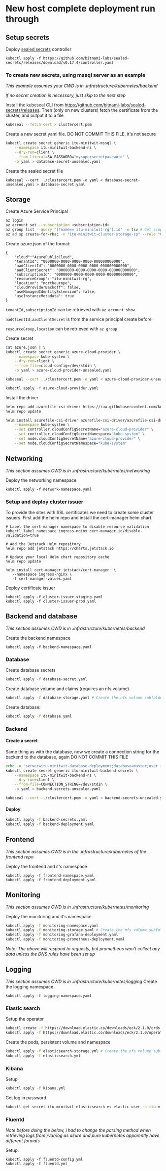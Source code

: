 # New host complete deployment run through
## Setup secrets
Deploy [sealed secrets](https://github.com/bitnami-labs/sealed-secrets) controller
```
kubectl apply -f https://github.com/bitnami-labs/sealed-secrets/releases/download/v0.17.4/controller.yaml 
```

### To create new secrets, using mssql server as an example
*This example assumes your CWD is in .infrastructure/kubernetes/backend*

*If no secret creation is necessary, just skip to the next step*

Install the kubeseal CLI from https://github.com/bitnami-labs/sealed-secrets/releases. Then (only on new clusters) fetch the certificate from the cluster, and output it to a file
```bash
kubeseal --fetch-cert > clustercert.pem
```
Create a new secret yaml file. DO NOT COMMIT THIS FILE, it's not secure
```bash
kubectl create secret generic itu-minitwit-mssql \
    --namespace itu-minitwit-backend-ns \
    --dry-run=client \
    --from-literal=SA_PASSWORD="mysupersecretpassword" \
    -o yaml > database-secret-unsealed.yaml
```
Create the sealed secret file
```
kubeseal --cert ../clustercert.pem -o yaml < database-secret-unsealed.yaml > database-secret.yaml
```

## Storage
Create Azure Service Principal
```bash
az login
az account set --subscription <subscription-id>
az group list --query "[?name=='itu-minitwit-rg'].id" -o tsv # Get scope
az ad sp create-for-rbac -n "itu-minitwit-cluster-storage-sp" --role "Contributor" --scopes <scope-from-above-command> # Note down the values from this command
```
Create azure.json of the format:
```
{
    "cloud":"AzurePublicCloud",
    "tenantId": "0000000-0000-0000-0000-000000000000", 
    "aadClientId": "0000000-0000-0000-0000-000000000000",
    "aadClientSecret": "0000000-0000-0000-0000-000000000000",
    "subscriptionId": "0000000-0000-0000-0000-000000000000",
    "resourceGroup": "itu-minitwit-rg",
    "location": "northeurope",
    "cloudProviderBackoff": false,
    "useManagedIdentityExtension": false,
    "useInstanceMetadata": true
}
```
`tenantId,subscriptionId` can be retrieved with `az account show`

`aadClientId,aadClientSecret` is from the service principal create before

`resourceGroup,location` can be retrieved with `az group`

Create secret
```bash
cat azure.json | \
kubectl create secret generic azure-cloud-provider \
    --namespace kube-system \
    --dry-run=client \
    --from-file=cloud-config=/dev/stdin \
    -o yaml > azure-cloud-provider-unsealed.yaml

kubeseal --cert ../clustercert.pem -o yaml < azure-cloud-provider-unsealed.yaml > azure-cloud-provider.yaml

kubectl apply -f azure-cloud-provider.yaml
```

Install the driver
```bash
helm repo add azurefile-csi-driver https://raw.githubusercontent.com/kubernetes-sigs/azurefile-csi-driver/master/charts
helm repo update

helm install azurefile-csi-driver azurefile-csi-driver/azurefile-csi-driver \
    --namespace kube-system \
    --set controller.cloudConfigSecretName="azure-cloud-provider" \
    --set controller.cloudConfigSecretNamespace="kube-system" \
    --set node.cloudConfigSecretName="azure-cloud-provider" \
    --set node.cloudConfigSecretNamespace="kube-system"
```


## Networking
*This section assumes CWD is in .infrastructure/kubernetes/networking*

Deploy the networking namespace
```
kubectl apply -f network-namespace.yaml
```

### Setup and deploy cluster issuer
To provide the sites with SSL certificates we need to create some cluster issuers. First add the helm repo and install the cert-manager helm chart.
```
# Label the cert-manager namespace to disable resource validation
kubectl label namespace ingress-nginx cert-manager.io/disable-validation=true

# Add the Jetstack Helm repository
helm repo add jetstack https://charts.jetstack.io

# Update your local Helm chart repository cache
helm repo update

helm install cert-manager jetstack/cert-manager  \
   --namespace ingress-nginx \
   -f cert-manager-values.yaml
```
Deploy certificate issuer
```
kubectl apply -f cluster-issuer-staging.yaml
kubectl apply -f cluster-issuer-prod.yaml
```

## Backend and database
*This section assumes CWD is in .infrastructure/kubernetes/backend*

Create the backend namespace
```
kubectl apply -f backend-namespace.yaml
```

### Database
Create database secrets
```bash
kubectl apply -f database-secret.yaml
```
Create database volume and claims (requires an nfs volume)
```bash
kubectl apply -f database-storage.yaml # Create the nfs volume subfolder "database" before this command
```
Create database:
```bash
kubectl apply -f database.yaml
```

### Backend
#### Create a secret
Same thing as with the database, now we create a connection string for the backend to the database, again DO NOT COMMIT THIS FILE
```bash
echo -n "server=itu-minitwit-database-deployment;database=master;user id=sa;password=mysupersecretpassword" | \
kubectl create secret generic itu-minitwit-backend-secrets \
    --namespace itu-minitwit-backend-ns \
    --dry-run=client \
    --from-file=CONNECTION_STRING=/dev/stdin \
    -o yaml > backend-secrets-unsealed.yaml

kubeseal --cert ../clustercert.pem -o yaml < backend-secrets-unsealed.yaml > backend-secrets.yaml
```
#### Deploy
```bash
kubectl apply -f backend-secrets.yaml
kubectl apply -f backend-deployment.yaml
```

## Frontend
*This section assumes CWD is in the .infrastructure/kubernetes of the frontend repo*

Deploy the frontend and it's namespace
```
kubectl apply -f frontend-namespace.yaml
kubectl apply -f frontend-deployment.yaml
```

## Monitoring
*This section assumes CWD is in .infrastructure/kubernetes/monitoring*

Deploy the monitoring and it's namespace
```bash
kubectl apply -f monitoring-namespace.yaml
kubectl apply -f monitoring-storage.yaml # Create the nfs volume subfolder "grafana" before
kubectl apply -f monitoring-grafana-deployment.yaml
kubectl apply -f monitoring-prometheus-deployment.yaml
```
*Note: The above will respond to requests, but prometheus won't collect any data unless the DNS rules have been set up*

## Logging
*This section assumes CWD is in .infrastructure/kubernetes/logging*
Create the logging namespace
```
kubectl apply -f logging-namespace.yaml
```

### Elastic search
Setup the operator
```bash
kubectl create -f https://download.elastic.co/downloads/eck/2.1.0/crds.yaml
kubectl apply -f https://download.elastic.co/downloads/eck/2.1.0/operator.yaml
```

Create the pods, persistent volume and namespace
```bash
kubectl apply -f elasticsearch-storage.yml # Create the nfs volume subfolder "logging" before
kubectl apply -f elasticsearch.yml
```

### Kibana
Setup
```bash
kubectl apply -f kibana.yml
```

Get log in password
```bash
kubectl get secret itu-minitwit-elasticsearch-es-elastic-user -n itu-minitwit-logging-ns -o go-template='{{.data.elastic | base64decode}}'
```

### Fluentd
*Note before doing the below, i had to change the parsing method when retrieving logs from /var/log as azure and pure kubernetes apparently have different formats*

Setup.
```
kubectl apply -f fluentd-config.yml
kubectl apply -f fluentd.yml
```